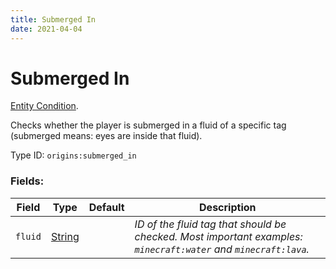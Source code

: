 ```yaml
---
title: Submerged In
date: 2021-04-04
---
```

# Submerged In

[Entity Condition](../entity_conditions.md).

Checks whether the player is submerged in a fluid of a specific tag (submerged means: eyes are inside that fluid).

Type ID: `origins:submerged_in`

### Fields:

Field  | Type | Default | Description
-------|------|---------|-------------
`fluid` | [String](../data_types/comparison.md) | | _ID of the fluid tag that should be checked. Most important examples: `minecraft:water` and `minecraft:lava`._
